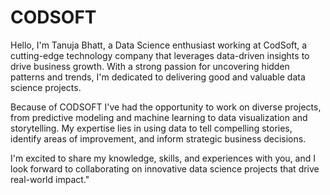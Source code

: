 # CODSOFT

Hello, I'm Tanuja Bhatt, a Data Science enthusiast working at CodSoft, a cutting-edge technology company that leverages data-driven insights to drive business growth. With a strong passion for uncovering hidden patterns and trends, I'm dedicated to delivering good and valuable data science projects.

Because of CODSOFT I've had the opportunity to work on diverse projects, from predictive modeling and machine learning to data visualization and storytelling. My expertise lies in using data to tell compelling stories, identify areas of improvement, and inform strategic business decisions.

I'm excited to share my knowledge, skills, and experiences with you, and I look forward to collaborating on innovative data science projects that drive real-world impact."

